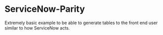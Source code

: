 # ServiceNow-Parity
Extremely basic example to be able to generate tables to the front end user similar to how ServiceNow acts.
